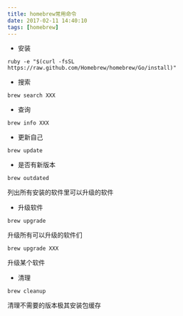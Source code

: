 ```yaml
---
title: homebrew常用命令
date: 2017-02-11 14:40:10
tags: [homebrew]
---
```


- 安装

```
ruby -e "$(curl -fsSL https://raw.github.com/Homebrew/homebrew/Go/install)"
```

- 搜索

```
brew search XXX
```

- 查询

```
brew info XXX
```

- 更新自己

```
brew update 
```

- 是否有新版本

```
brew outdated
```

列出所有安装的软件里可以升级的软件

- 升级软件

```
brew upgrade
```

升级所有可以升级的软件们

```
brew upgrade XXX
```

升级某个软件

- 清理

```
brew cleanup
```

清理不需要的版本极其安装包缓存